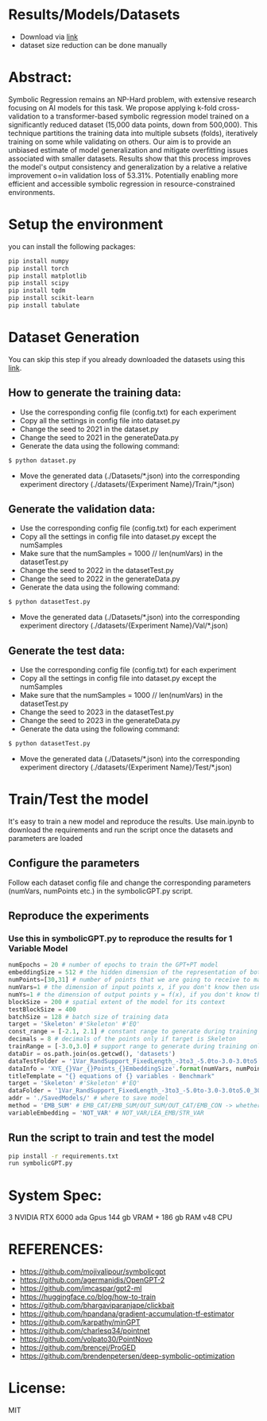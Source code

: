 
# Results/Models/Datasets
- Download via [link](https://www.dropbox.com/sh/yq03daorth1h4kj/AADolbgySCjOO18qGoP5Abqfa?dl=0)
- dataset size reduction can be done manually 


# Abstract:
Symbolic Regression remains an NP-Hard problem, with extensive research focusing on AI models for this task. We propose applying k-fold cross-validation to a transformer-based symbolic regression model trained on a significantly reduced dataset (15,000 data points, down from 500,000). This technique partitions the training data into multiple subsets (folds), iteratively training on some while validating on others. Our aim is to provide an unbiased estimate of model generalization and mitigate overfitting issues associated with smaller datasets. Results show that this process improves the model's output consistency and generalization by a relative a relative improvement o=in validation loss of 53.31%. Potentially enabling more efficient and accessible symbolic regression in resource-constrained environments.

# Setup the environment

you can install the following packages:
```bash
pip install numpy
pip install torch
pip install matplotlib
pip install scipy
pip install tqdm
pip install scikit-learn
pip install tabulate
```

# Dataset Generation

You can skip this step if you already downloaded the datasets using this [link](https://www.dropbox.com/sh/yq03daorth1h4kj/AADolbgySCjOO18qGoP5Abqfa?dl=0).

## How to generate the training data:
- Use the corresponding config file (config.txt) for each experiment
- Copy all the settings in config file into dataset.py
- Change the seed to 2021 in the dataset.py 
- Change the seed to 2021 in the generateData.py 
- Generate the data using the following command:
```bash
$ python dataset.py
```
- Move the generated data (./Datasets/\*.json) into the corresponding experiment directory (./datasets/{Experiment Name}/Train/\*.json)

## Generate the validation data:
- Use the corresponding config file (config.txt) for each experiment
- Copy all the settings in config file into dataset.py except the numSamples
- Make sure that the numSamples = 1000 // len(numVars) in the datasetTest.py 
- Change the seed to 2022 in the datasetTest.py 
- Change the seed to 2022 in the generateData.py 
- Generate the data using the following command:
```bash
$ python datasetTest.py
```
- Move the generated data (./Datasets/\*.json) into the corresponding experiment directory (./datasets/{Experiment Name}/Val/\*.json)

## Generate the test data:
- Use the corresponding config file (config.txt) for each experiment
- Copy all the settings in config file into dataset.py except the numSamples
- Make sure that the numSamples = 1000 // len(numVars) in the datasetTest.py 
- Change the seed to 2023 in the datasetTest.py 
- Change the seed to 2023 in the generateData.py 
- Generate the data using the following command:
```bash
$ python datasetTest.py
```
- Move the generated data (./Datasets/\*.json) into the corresponding experiment directory (./datasets/{Experiment Name}/Test/\*.json)

# Train/Test the model

It's easy to train a new model and reproduce the results.
Use main.ipynb to download the requirements and run the script once the datasets and parameters are loaded

## Configure the parameters

Follow each dataset config file and change the corresponding parameters (numVars, numPoints etc.) in the symbolicGPT.py script. 

## Reproduce the experiments



### Use this in symbolicGPT.py to reproduce the results for 1 Variable Model
```python
numEpochs = 20 # number of epochs to train the GPT+PT model
embeddingSize = 512 # the hidden dimension of the representation of both GPT and PT
numPoints=[30,31] # number of points that we are going to receive to make a prediction about f given x and y, if you don't know then use the maximum
numVars=1 # the dimension of input points x, if you don't know then use the maximum
numYs=1 # the dimension of output points y = f(x), if you don't know then use the maximum
blockSize = 200 # spatial extent of the model for its context
testBlockSize = 400
batchSize = 128 # batch size of training data
target = 'Skeleton' #'Skeleton' #'EQ'
const_range = [-2.1, 2.1] # constant range to generate during training only if target is Skeleton
decimals = 8 # decimals of the points only if target is Skeleton
trainRange = [-3.0,3.0] # support range to generate during training only if target is Skeleton
dataDir = os.path.join(os.getcwd(), 'datasets')
dataTestFolder = '1Var_RandSupport_FixedLength_-3to3_-5.0to-3.0-3.0to5.0_30Points/Test'
dataInfo = 'XYE_{}Var_{}Points_{}EmbeddingSize'.format(numVars, numPoints, embeddingSize)
titleTemplate = "{} equations of {} variables - Benchmark"
target = 'Skeleton' #'Skeleton' #'EQ'
dataFolder = '1Var_RandSupport_FixedLength_-3to3_-5.0to-3.0-3.0to5.0_30Points'
addr = './SavedModels/' # where to save model
method = 'EMB_SUM' # EMB_CAT/EMB_SUM/OUT_SUM/OUT_CAT/EMB_CON -> whether to concat the embedding or use summation. 
variableEmbedding = 'NOT_VAR' # NOT_VAR/LEA_EMB/STR_VAR
```

## Run the script to train and test the model
```bash
pip install -r requirements.txt
run symbolicGPT.py
```

# System Spec:
3 NVIDIA RTX 6000 ada Gpus
144 gb VRAM + 186 gb RAM
v48 CPU


# REFERENCES:
- https://github.com/mojivalipour/symbolicgpt
- https://github.com/agermanidis/OpenGPT-2
- https://github.com/imcaspar/gpt2-ml
- https://huggingface.co/blog/how-to-train
- https://github.com/bhargaviparanjape/clickbait
- https://github.com/hpandana/gradient-accumulation-tf-estimator
- https://github.com/karpathy/minGPT
- https://github.com/charlesq34/pointnet
- https://github.com/volpato30/PointNovo
- https://github.com/brencej/ProGED
- https://github.com/brendenpetersen/deep-symbolic-optimization

# License:
MIT
